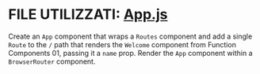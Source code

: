 # FILE UTILIZZATI: [App.js](./src/App.js)

Create an `App` component that wraps a `Routes` component and add a single `Route` to the `/` path that renders the `Welcome` component from Function Components 01, passing it a `name` prop. Render the `App` component within a `BrowserRouter` component.